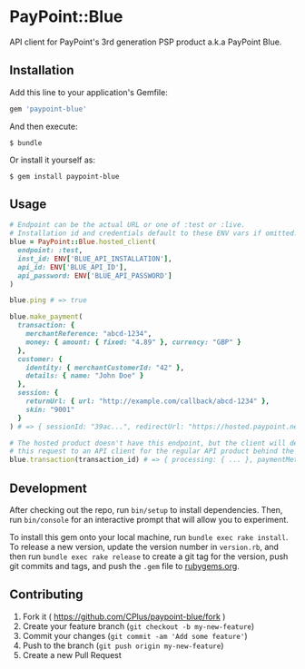# PayPoint::Blue

API client for PayPoint's 3rd generation PSP product a.k.a PayPoint Blue.

## Installation

Add this line to your application's Gemfile:

```ruby
gem 'paypoint-blue'
```

And then execute:

    $ bundle

Or install it yourself as:

    $ gem install paypoint-blue

## Usage

``` ruby
# Endpoint can be the actual URL or one of :test or :live.
# Installation id and credentials default to these ENV vars if omitted.
blue = PayPoint::Blue.hosted_client(
  endpoint: :test,
  inst_id: ENV['BLUE_API_INSTALLATION'],
  api_id: ENV['BLUE_API_ID'],
  api_password: ENV['BLUE_API_PASSWORD']
)

blue.ping # => true

blue.make_payment(
  transaction: {
    merchantReference: "abcd-1234",
    money: { amount: { fixed: "4.89" }, currency: "GBP" }
  },
  customer: {
    identity: { merchantCustomerId: "42" },
    details: { name: "John Doe" }
  },
  session: {
    returnUrl: { url: "http://example.com/callback/abcd-1234" },
    skin: "9001"
  }
) # => { sessionId: "39ac...", redirectUrl: "https://hosted.paypoint.net/...", ... }

# The hosted product doesn't have this endpoint, but the client will delegate
# this request to an API client for the regular API product behind the scenes.
blue.transaction(transaction_id) # => { processing: { ... }, paymentMethod: { ... }, ... }
```

## Development

After checking out the repo, run `bin/setup` to install dependencies. Then, run `bin/console` for an interactive prompt that will allow you to experiment.

To install this gem onto your local machine, run `bundle exec rake install`. To release a new version, update the version number in `version.rb`, and then run `bundle exec rake release` to create a git tag for the version, push git commits and tags, and push the `.gem` file to [rubygems.org](https://rubygems.org).

## Contributing

1. Fork it ( https://github.com/CPlus/paypoint-blue/fork )
2. Create your feature branch (`git checkout -b my-new-feature`)
3. Commit your changes (`git commit -am 'Add some feature'`)
4. Push to the branch (`git push origin my-new-feature`)
5. Create a new Pull Request
